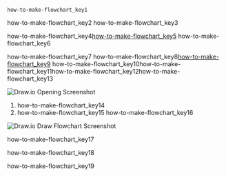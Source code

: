 ```ngMeta
how-to-make-flowchart_key1
```

how-to-make-flowchart_key2
how-to-make-flowchart_key3


how-to-make-flowchart_key4[how-to-make-flowchart_key5](http://draw.io)
how-to-make-flowchart_key6

how-to-make-flowchart_key7
how-to-make-flowchart_key8[how-to-make-flowchart_key9](http://draw.io)
how-to-make-flowchart_key10how-to-make-flowchart_key11how-to-make-flowchart_key12how-to-make-flowchart_key13

![Draw.io Opening Screenshot](assets/theory_images/how-to-make-flowchart_drawio-device-option.png)

1. how-to-make-flowchart_key14
2. how-to-make-flowchart_key15
how-to-make-flowchart_key16


![Draw.io Draw Flowchart Screenshot](assets/theory_images/how-to-make-flowchart_drawio-draw-flowchart.png)

how-to-make-flowchart_key17


how-to-make-flowchart_key18


how-to-make-flowchart_key19
